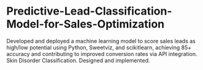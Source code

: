 # Predictive-Lead-Classification-Model-for-Sales-Optimization
Developed and deployed a machine learning model to score sales leads as high/low potential using Python, Sweetviz, and scikitlearn, achieving 85+ accuracy and contributing to improved conversion rates via API integration. Skin Disorder Classification. Designed and implemented.
